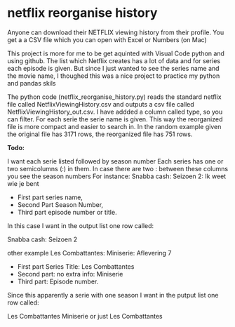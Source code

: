 # netflix reorganise history

Anyone can download their NETFLIX viewing history from their profile. You get a a CSV file which you can open with Excel or Numbers (on Mac)

This project is more for me to be get aquinted with Visual Code python and using github.
The list which Netflix creates has a lot of data and for series each episode is given. 
But since I just wanted to see the series name and the movie name, I thoughed this was a nice project to practice my python and pandas skils

The python code (netflix_reorganise_history.py) reads the standard netflix file called NetflixViewingHistory.csv and outputs a csv file 
called NetflixViewingHistory_out.csv. 
I have addded a column called type, so you can filter. For each serie the serie name is given. This way the reorganized file is more compact and easier to search in.
In the random example given the original file has 3171 rows, the reorganized file has 751 rows.

**Todo:** 

I want each serie listed followed by season number 
Each series has one or two semicolumns (:) in them. In case there are two : between these columns you see the season numbers
For instance:   Snabba cash: Seizoen 2: Ik weet wie je bent
- First part series name, 
- Second Part Season Number, 
- Third part episode number or title.

In this case I want in the output list one row called:

Snabba cash: Seizoen 2 

other example 
Les Combattantes: Miniserie: Aflevering 7
- First part Series Title: Les Combattantes
- Second part: no extra info: Miniserie
- Third part: Episode number.
  
Since this apparently a serie with one season I want in the putput list one row called:

Les Combattantes Miniserie or just Les Combattantes
